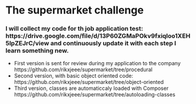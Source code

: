 <h1>The supermarket challenge</h1>
<h3>I will collect my code for th job application test: https://drive.google.com/file/d/13P60ZGMaPOkv9fxiqloo1XEH5lpZEJrC/view and continuously update it with each step I learn something new.
</h3>


<ul>
  <li>
     First version is sent for review during my application to the company
      https://github.com/rikxjeee/supermarket/tree/procedural
  </li>
  <li>
      Second version, with basic object oriented code:
      https://github.com/rikxjeee/supermarket/tree/object-oriented
  </li>
  <li>
       Third version, classes are automaticcaly loaded with Composer
       https://github.com/rikxjeee/supermarket/tree/autoloading-classes
  </li>
 </ul>
